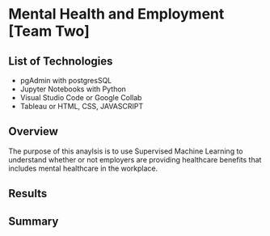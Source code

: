 # Mental Health and Employment [Team Two]

## List of Technologies
- pgAdmin with postgresSQL
- Jupyter Notebooks with Python
- Visual Studio Code or Google Collab
- Tableau or HTML, CSS, JAVASCRIPT

## Overview
The purpose of this anaylsis is to use Supervised Machine Learning to understand whether or not employers are providing healthcare benefits that includes mental healthcare in the workplace.

## Results

## Summary
